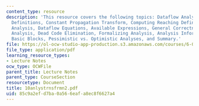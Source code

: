 ```yaml
---
content_type: resource
description: 'This resource covers the following topics: Dataflow Analysis, Reaching
  Definitions, Constant Propagation Transform, Computing Reaching Definitions, Formalizing
  Analysis, Dataflow Equations, Available Expressions, General Correctness, Liveness
  Analysis, Dead Code Elimination, Formalizing Analysis, Analysis Information Inside
  Basic Blocks, Pessimistic vs. Optimistic Analyses, and Summary.'
file: https://ol-ocw-studio-app-production.s3.amazonaws.com/courses/6-035-computer-language-engineering-sma-5502-fall-2005/85c9a2efd7ba0a566eafa8ec8f6627a4_10anlystrnsfrmn2.pdf
file_type: application/pdf
learning_resource_types:
- Lecture Notes
ocw_type: OCWFile
parent_title: Lecture Notes
parent_type: CourseSection
resourcetype: Document
title: 10anlystrnsfrmn2.pdf
uid: 85c9a2ef-d7ba-0a56-6eaf-a8ec8f6627a4
---
```

